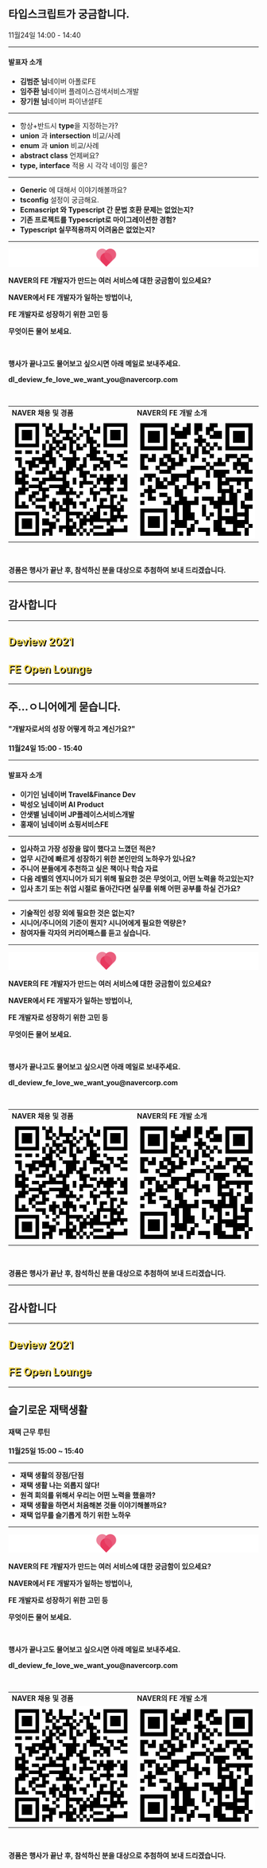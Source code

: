 <!-- .slide: data-transition="zoom"-->

## 타입스크립트가 궁금합니다.
11월24일 14:00 - 14:40

-----

#### 발표자 소개
- <strong class="yellow">김범준 님</strong><span class="sp_team naverGreen">네이버 아폴로FE</span> 
- <strong class="yellow">임주환 님</strong><span class="sp_team naverGreen">네이버 플레이스검색서비스개발</span> 
- <strong class="yellow">장기원 님</strong><span class="sp_team naverGreen">네이버 파이낸셜FE</span>

-----

- <span class="sp_question yellow">항상+반드시 <strong class="white">type</strong>을 지정하는가?</span>
- <span class="sp_question yellow"><strong class="white">union</strong> 과 <strong class="white">intersection</strong> 비교/사례</span>
- <span class="sp_question yellow"><strong class="white">enum</strong> 과 <strong class="white">union</strong> 비교/사례</span>
- <span class="sp_question yellow"><strong class="white">abstract class</strong> 언제써요?</span>
- <span class="sp_question yellow"><strong class="white">type, interface</strong> 적용 시 각각 네이밍 룰은?</span>

-----

- <span class="sp_question yellow"><strong class="white">Generic</strong> 에 대해서 이야기해볼까요?</span>
- <span class="sp_question yellow"><strong class="white">tsconfig</strong> 설정이 궁금해요.</span>
- <span class="sp_question yellow"><strong class="white">Ecmascript<strong> 와 <strong class="white">Typescript<strong> 간 문법 호환 문제는 없었는지?</span>
- <span class="sp_question yellow">기존 프로젝트를 <strong class="white">Typescript로 마이그레이션한</strong> 경험?</span>
- <span class="sp_question yellow"><strong class="white">Typescript 실무적용</strong>까지 어려움은 없었는지?</span>

-----

<p class="sp_naver_fe"><img src="./image/NAVERFE_basic_white.png" alt="naver_logo"></p>
<p class="sp_naver_fe text_bold">NAVER의 FE 개발자가 만드는 여러 서비스에 대한 궁금함이 있으세요?</p>
<p class="sp_naver_fe">NAVER에서 FE 개발자가 일하는 방법이나,</p>
<p class="sp_naver_fe">FE 개발자로 성장하기 위한 고민 등</p>
<p class="sp_naver_fe">무엇이든 물어 보세요.</p>
<p class="sp_br">&nbsp;</p>
<p class="sp_mail">행사가 끝나고도 물어보고 싶으시면 아래 메일로 보내주세요.</p>
<p class="sp_mail text_bold">dl_deview_fe_love_we_want_you@navercorp.com</p>
<p class="sp_br">&nbsp;</p>
<table class="sp_table">
    <tr>
        <td class="sp_table_td text_bold">NAVER 채용 및 경품</td>
        <td class="sp_table_td text_bold">NAVER의 FE 개발 소개</td>
    </tr>
    <tr>
        <td class="sp_table_td">
            <img class="sp_image" src="./image/fe_consultant_qr.png" alt="naver_logo">
        </td>
        <td class="sp_table_td">
            <img class="sp_image" src="./image/fe_news_qr.png" alt="naver_logo">
        </td>
    </tr>
</table>
<p class="sp_br">&nbsp;</p>
<p class="sp_mail">경품은 행사가 끝난 후, 참석하신 분을 대상으로 추첨하여 보내 드리겠습니다.</p>

-----

## 감사합니다


-----

<!-- .slide: data-transition="zoom"-->
<h2 style="color:#f5da55;text-shadow: 2px 2px #000000;">Deview 2021</h2>
<h2 style="color:#f5da55;text-shadow: 2px 2px #000000;">FE Open Lounge</h2>

-----

<!-- .slide: data-transition="zoom"-->
## 주...ㅇ니어에게 묻습니다. 
#### "개발자로서의 성장 어떻게 하고 계신가요?"
11월24일 15:00 - 15:40

-----

#### 발표자 소개
- <strong class="yellow">이기인 님</strong><span class="sp_team naverGreen">네이버 Travel&Finance Dev</span> 
- <strong class="yellow">박성오 님</strong><span class="sp_team naverGreen">네이버 AI Product</span> 
- <strong class="yellow">안샛별 님</strong><span class="sp_team naverGreen">네이버 JP플레이스서비스개발</span>
- <strong class="yellow">홍재이 님</strong><span class="sp_team naverGreen">네이버 쇼핑서비스FE</span>

-----

- <span class="sp_question yellow">입사하고 가장 성장을 많이 했다고 느꼈던 적은?<span><span>
- <span class="sp_question yellow">업무 시간에 빠르게 성장하기 위한 본인만의 노하우가 있나요?<span>
- <span class="sp_question yellow">주니어 분들에게 추천하고 싶은 책이나 학습 자료<span>
- <span class="sp_question yellow">다음 레벨의 엔지니어가 되기 위해 필요한 것은 무엇이고, 어떤 노력을 하고있는지?<span>
- <span class="sp_question yellow">입사 초기 또는 취업 시절로 돌아간다면 실무를 위해 어떤 공부를 하실 건가요?<span>

-----

- <span class="sp_question yellow">기술적인 성장 외에 필요한 것은 없는지?<span>
- <span class="sp_question yellow">시니어/주니어의 기준이 뭔지? 시니어에게 필요한 역량은?<span>
- <span class="sp_question yellow">참여자들 각자의 커리어패스를 듣고 싶습니다.<span>


-----

<p class="sp_naver_fe"><img src="./image/NAVERFE_basic_white.png" alt="naver_logo"></p>
<p class="sp_naver_fe text_bold">NAVER의 FE 개발자가 만드는 여러 서비스에 대한 궁금함이 있으세요?</p>
<p class="sp_naver_fe">NAVER에서 FE 개발자가 일하는 방법이나,</p>
<p class="sp_naver_fe">FE 개발자로 성장하기 위한 고민 등</p>
<p class="sp_naver_fe">무엇이든 물어 보세요.</p>
<p class="sp_br">&nbsp;</p>
<p class="sp_mail">행사가 끝나고도 물어보고 싶으시면 아래 메일로 보내주세요.</p>
<p class="sp_mail text_bold">dl_deview_fe_love_we_want_you@navercorp.com</p>
<p class="sp_br">&nbsp;</p>
<table class="sp_table">
    <tr>
        <td class="sp_table_td text_bold">NAVER 채용 및 경품</td>
        <td class="sp_table_td text_bold">NAVER의 FE 개발 소개</td>
    </tr>
    <tr>
        <td class="sp_table_td">
            <img class="sp_image" src="./image/fe_consultant_qr.png" alt="naver_logo">
        </td>
        <td class="sp_table_td">
            <img class="sp_image" src="./image/fe_news_qr.png" alt="naver_logo">
        </td>
    </tr>
</table>
<p class="sp_br">&nbsp;</p>
<p class="sp_mail">경품은 행사가 끝난 후, 참석하신 분을 대상으로 추첨하여 보내 드리겠습니다.</p>

-----

## 감사합니다


-----

<!-- .slide: data-transition="zoom"-->
<h2 style="color:#f5da55;text-shadow: 2px 2px #000000;">Deview 2021</h2>
<h2 style="color:#f5da55;text-shadow: 2px 2px #000000;">FE Open Lounge</h2>

-----


<!-- .slide: data-transition="zoom"-->
## 슬기로운 재택생활
#### 재택 근무 루틴

11월25일 15:00 ~ 15:40

-----

- <span class="sp_question yellow">재택 생활의 장점/단점<span><span>
- <span class="sp_question yellow">재택 생활 나는 외롭지 않다!<span>
- <span class="sp_question yellow">원격 회의를 위해서 우리는 어떤 노력을 했을까?<span>
- <span class="sp_question yellow">재택 생활을 하면서 처음해본 것들 이야기해볼까요?<span>
- <span class="sp_question yellow">재택 업무를 슬기롭게 하기 위한 노하우<span>

-----

<p class="sp_naver_fe"><img src="./image/NAVERFE_basic_white.png" alt="naver_logo"></p>
<p class="sp_naver_fe text_bold">NAVER의 FE 개발자가 만드는 여러 서비스에 대한 궁금함이 있으세요?</p>
<p class="sp_naver_fe">NAVER에서 FE 개발자가 일하는 방법이나,</p>
<p class="sp_naver_fe">FE 개발자로 성장하기 위한 고민 등</p>
<p class="sp_naver_fe">무엇이든 물어 보세요.</p>
<p class="sp_br">&nbsp;</p>
<p class="sp_mail">행사가 끝나고도 물어보고 싶으시면 아래 메일로 보내주세요.</p>
<p class="sp_mail text_bold">dl_deview_fe_love_we_want_you@navercorp.com</p>
<p class="sp_br">&nbsp;</p>
<table class="sp_table">
    <tr>
        <td class="sp_table_td text_bold">NAVER 채용 및 경품</td>
        <td class="sp_table_td text_bold">NAVER의 FE 개발 소개</td>
    </tr>
    <tr>
        <td class="sp_table_td">
            <img class="sp_image" src="./image/fe_consultant_qr.png" alt="naver_logo">
        </td>
        <td class="sp_table_td">
            <img class="sp_image" src="./image/fe_news_qr.png" alt="naver_logo">
        </td>
    </tr>
</table>
<p class="sp_br">&nbsp;</p>
<p class="sp_mail">경품은 행사가 끝난 후, 참석하신 분을 대상으로 추첨하여 보내 드리겠습니다.</p>
